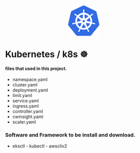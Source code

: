 <p align="center">
  <img src="https://github.com/kubernetes/kubernetes/raw/master/logo/logo.png" width="100">
</p>

# Kubernetes / k8s ☸
#### files that used in this project.
- namespace.yaml
- cluster.yaml
- deployment.yaml
- limit.yaml
- service.yaml
- ingress.yaml
- controller.yaml
- cwinsight.yaml
- scaler.yaml
### Software and Framework to be install and download.
- eksctl  - kubectl - awscliv2
